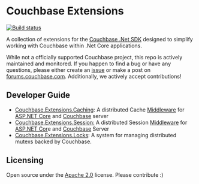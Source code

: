 # Couchbase Extensions #

[![Build status](https://ci.appveyor.com/api/projects/status/5jlr7hh5ay540guk?svg=true)](https://ci.appveyor.com/project/couchbaselabs/couchbase-extensions/branch/master)

A collection of extensions for the [Couchbase .Net SDK](https://github.com/couchbase/couchbase-net-client) designed to simplify working with Couchbase within .Net Core applications.

While not a officially supported Couchbase project, this repo is actively maintained and monitored. If you happen to find a bug or have any questions, please either create an [issue](https://github.com/couchbaselabs/couchbase.extensions/issues) or make a post on [forums.couchbase.com](forums.couchbase.com). Additionally, we actively accept contributions!

## Developer Guide ##

- [Couchbase.Extensions.Caching](docs/caching.md): A distributed Cache [Middleware](https://docs.microsoft.com/en-us/aspnet/core/fundamentals/middleware) for [ASP.NET Core](https://docs.microsoft.com/en-us/aspnet/core/) and [Couchbase](http://couchbase.com) server
- [Couchbase.Extensions.Session:](docs/session.md) A distributed Session [Middleware](https://docs.microsoft.com/en-us/aspnet/core/fundamentals/middleware) for [ASP.NET Cor](https://docs.microsoft.com/en-us/aspnet/core/)e and [Couchbase](http://couchbase.com) Server
- [Couchbase.Extensions.Locks](docs/locks.md): A system for managing distributed mutexs backed by Couchbase.

## Licensing ##

Open source under the [Apache 2.0](https://www.apache.org/licenses/LICENSE-2.0) license. Please contribute :)
